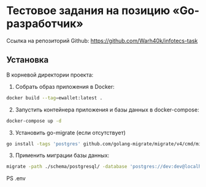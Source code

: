 # Тестовое задания на позицию «Go-разработчик»

Ссылка на репозиторий Github: https://github.com/Warh40k/infotecs-task

## Установка

В корневой директории проекта:
1. Собрать образ приложения в Docker:
```bash
docker build --tag=ewallet:latest .
```
2. Запустить контейнера приложения и базы данных в docker-compose:
```bash
docker-compose up -d
```
3. Установить go-migrate (если отсутствует)
```bash
go install -tags 'postgres' github.com/golang-migrate/migrate/v4/cmd/migrate@latest
```
3. Применить миграции базы данных:
```bash
migrate -path ./schema/postgresql/ -database 'postgres://dev:dev@localhost:5432/ewallet?sslmode=disable' up
```
PS .env 